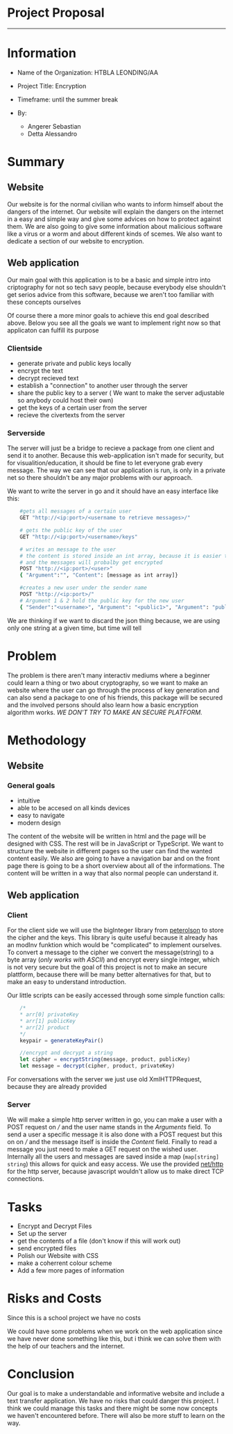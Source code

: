 # Project Proposal
---
# Information
- Name of the Organization: HTBLA LEONDING/AA

- Project Title: Encryption

- Timeframe: until the summer break

- By:
  - Angerer Sebastian
  - Detta Alessandro

# Summary
## Website
Our website is for the normal civilian who wants to inform himself about the dangers of the internet. Our website will explain the dangers on the internet in a easy and simple way and give some advices on how to protect against them. We are also going to give some information about malicious software like a virus or a worm and about different kinds of scemes. We also want to dedicate a section of our website to encryption.

## Web application
Our main goal with this application is to be a basic and simple intro into criptography for not so tech savy people, because everybody else shouldn't get serios advice from this software, because we aren't too familiar with these concepts ourselves

Of course there a more minor goals to achieve this end goal described above. Below you see all the goals we want to implement right now so that applicaton can fulfill its purpose

### Clientside
- generate private and public keys locally
- encrypt the text
- decrypt recieved text
- establish a "connection" to another user through the server
- share the public key to a server ( We want to make the server adjustable so anybody could host their own)
- get the keys of a certain user from the server
- recieve the civertexts from the server

### Serverside
The server will just be a bridge to recieve a package from one client and send it to another. Because this web-application isn't made for security, but for visualition/education, it should be fine to let everyone grab every message.
The way we can see that our application is run, is only in a private net so there shouldn't be any major problems with our approach.

We want to write the server in go and it should have an easy interface like this:
```sh
	#gets all messages of a certain user
	GET "http://<ip:port>/<username to retrieve messages>/"

	# gets the public key of the user
	GET "http://<ip:port>/<username>/keys"

	# writes an message to the user
	# the content is stored inside an int array, because it is easier to process
	# and the messages will probalby get encrypted
	POST "http://<ip:port>/<user>" 
	{ "Argument":"", "Content": [message as int array]}

	#creates a new user under the sender name
	POST "http://<ip:port>/" 
	# Argument 1 & 2 hold the public key for the new user
	{ "Sender":"<username>", "Argument": "<public1>", "Argument": "public2"}
```
We are thinking if we want to discard the json thing because, we are using only one string at a given time, but time will tell

# Problem
The problem is there aren't many interactiv mediums where a beginner could learn a thing or two about cryptography, so we want to make an website where the user can go through the process of key generation and can also send a package to one of his friends, this package will be secured and the involved persons should also learn how a basic encryption algorithm works. *WE DON'T TRY TO MAKE AN SECURE PLATFORM.*

# Methodology
## Website
### General goals
- intuitive
- able to be accesed on all kinds devices
- easy to navigate
- modern design 

The content of the website will be written in html and the page will be designed with CSS. The rest will be in JavaScript or TypeScript. We want to structure the website in different pages so the user can find the wanted content easily. We also are going to have a navigation bar and on the front page there is going to be a short overview about all of the informations. The content will be written in a way that also normal people can understand it.

## Web application
### Client
For the client side we will use the bigInteger library from [peterolson](https://github.com/peterolson/BigInteger.js) to store the cipher and the keys. This library is quite useful because it already has an modInv funktion which would be "complicated" to implement ourselves. To convert a message to the cipher we convert the message(string) to a byte array (*only works with ASCII*) and encrypt every single integer, which is not very secure but the goal of this project is not to make an secure plattform, because there will be many better alternatives for that, but to make an easy to understand introduction.

Our little scripts can be easily accessed through some simple function calls:
```javascript
	/*
	* arr[0] privateKey
	* arr[1] publicKey
	* arr[2] product
	*/
	keypair = generateKeyPair()

	//encrypt and decrypt a string
	let cipher = encryptString(message, product, publicKey)
	let message = decrypt(cipher, product, privateKey)
```
For conversations with the server we just use old XmlHTTPRequest, because they are already provided

### Server
We will make a simple http server written in go, you can make a user with a POST request on */* and the user name stands in the *Arguments* field. To send a user a specific message it is also done with a POST request but this on on */<User>* and the message itself is inside the *Content* field. Finally to read a message you just need to make a GET request on the wished user.
Internally all the users and messages are saved inside a map (`map[string] string`) this allows for quick and easy access.
We use the provided [net/http](https://golang.org/pkg/net/http/) for the http server, because javascript wouldn't allow us to make direct TCP connections.

# Tasks

- Encrypt and Decrypt Files 
- Set up the server 
- get the contents of a file (don't know if this will work out)
- send encrypted files 
- Polish our Website with CSS
- make a coherrent colour scheme
- Add a few more pages of information

# Risks and Costs

Since this is a school project we have no costs

We could have some problems when we work on the web application since we have never done something like this, but i think we can solve them with the help of our teachers and the internet.

# Conclusion
Our goal is to make a understandable and informative website and include a text transfer application. We have no risks that could danger this project. I think we could manage this tasks and there might be some now concepts we haven't encountered before. There will also be more stuff to learn on the way.
